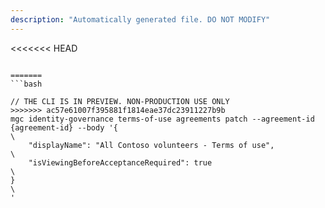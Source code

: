 ```yaml
---
description: "Automatically generated file. DO NOT MODIFY"
---
```


<<<<<<< HEAD
```cli

=======
```bash

// THE CLI IS IN PREVIEW. NON-PRODUCTION USE ONLY
>>>>>>> ac57e61007f395881f1814eae37dc23911227b9b
mgc identity-governance terms-of-use agreements patch --agreement-id {agreement-id} --body '{\
    "displayName": "All Contoso volunteers - Terms of use",\
    "isViewingBeforeAcceptanceRequired": true\
}\
'

```